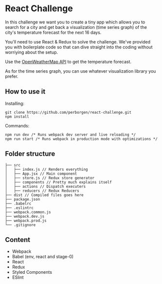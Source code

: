 # React Challenge

In this challenge we want you to create a tiny app which allows you to search for a city and get back a visualization (time series graph) of the city's temperature forecast for the next 16 days.

You'll need to use React & Redux to solve the challenge. We've provided you with boilerplate code so that can dive straight into the coding without worriying about the setup.

Use the [OpenWeatherMap API](https://openweathermap.org/api) to get the temperature forecast.

As for the time series graph, you can use whatever visualization library you prefer.

## How to use it

Installing:

    git clone https://github.com/perborgen/react-challenge.git
    npm install

Commands:

    npm run dev /* Runs webpack dev server and live reloading */
    npm run start /* Runs webpack in production mode with optimizations */

## Folder structure

```
├── src
│   ├── index.js // Renders everything
│   ├── App.jsx // Main component
│   ├── store.js // Redux store generator
│   ├── components // Pretty much explains itself
│   ├── actions // Dispatch executers
│   ├── reducers // Redux Reducers
├── dist // Compiled files goes here
├── package.json
├── .babelrc
├── .eslintrc
├── webpack.common.js
├── webpack.dev.js
├── webpack.prod.js
└── .gitignore
```

## Content

* Webpack
* Babel (env, react and stage-0)
* React
* Redux
* Styled Components
* ESlint
